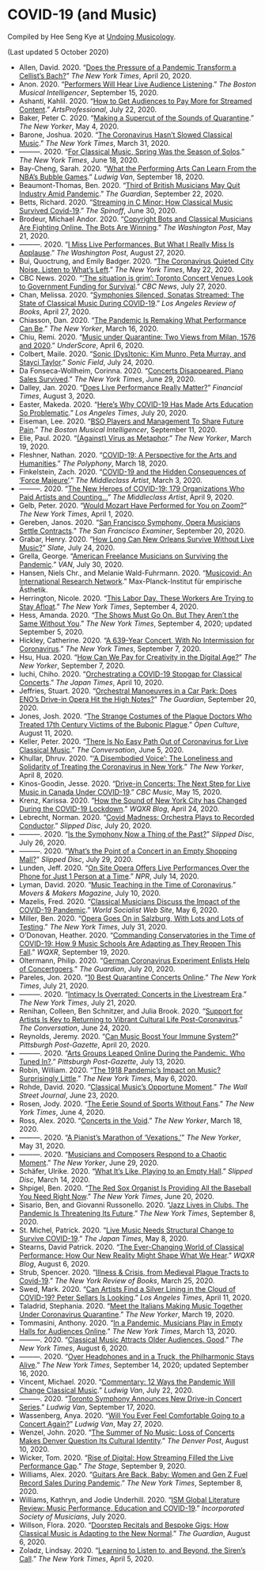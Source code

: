 # COVID-19 (and Music)

Compiled by Hee Seng Kye at [Undoing Musicology](https://undoingmusicology.com).

(Last updated 5 October 2020)

* Allen, David. 2020. “[Does the Pressure of a Pandemic Transform a Cellist’s Bach?](https://www.nytimes.com/2020/04/20/arts/music/alisa-weilerstein-bach-coronavirus.html)” *The New York Times*, April 20, 2020.
* Anon. 2020. “[Performers Will Hear Live Audience Listening](https://www.classical-scene.com/2020/09/15/performers-hear-audience/).” *The Boston Musical Intelligencer*, September 15, 2020.
* Ashanti, Kahlil. 2020. “[How to Get Audiences to Pay More for Streamed Content](https://www.artsprofessional.co.uk/magazine/article/how-get-audiences-pay-more-streamed-content).” *ArtsProfessional*, July 22, 2020.
* Baker, Peter C. 2020. “[Making a Supercut of the Sounds of Quarantine](https://www.newyorker.com/culture/cultural-comment/making-a-supercut-of-the-sounds-of-quarantine).” *The New Yorker*, May 4, 2020.
* Barone, Joshua. 2020. “[The Coronavirus Hasn’t Slowed Classical Music](https://www.nytimes.com/2020/03/31/arts/music/classical-music-streaming-coronavirus.html).” *The New York Times*, March 31, 2020.
* ———. 2020. “[For Classical Music, Spring Was the Season of Solos](https://www.nytimes.com/2020/06/18/arts/music/classical-music-season-of-solos.html).” *The New York Times*, June 18, 2020.
* Bay-Cheng, Sarah. 2020. “[What the Performing Arts Can Learn From the NBA’s Bubble Games](https://www.ludwig-van.com/toronto/2020/09/18/opinion-what-the-performing-arts-can-learn-from-the-nbas-bubble-games/).” *Ludwig Van*, September 18, 2020.
* Beaumont-Thomas, Ben. 2020. “[Third of British Musicians May Quit Industry Amid Pandemic](https://www.theguardian.com/music/2020/sep/22/one-third-british-musicians-may-quit-industry-covid-pandemic-dcms-treasury).” *The Guardian*, September 22, 2020.
* Betts, Richard. 2020. “[Streaming in C Minor: How Classical Music Survived Covid-19](https://thespinoff.co.nz/music/30-06-2020/streaming-in-c-minor-how-classical-music-survived-covid-19/).” *The Spinoff*, June 30, 2020.
* Brodeur, Michael Andor. 2020. “[Copyright Bots and Classical Musicians Are Fighting Online. The Bots Are Winning](https://www.washingtonpost.com/entertainment/music/copyright-bots-and-classical-musicians-are-fighting-online-the-bots-are-winning/2020/05/20/a11e349c-98ae-11ea-89fd-28fb313d1886_story.html).” *The Washington Post*, May 21, 2020.
* ———. 2020. “[I Miss Live Performances, But What I Really Miss Is Applause](https://www.washingtonpost.com/entertainment/music/i-miss-live-performances-but-what-i-really-miss-is-applause/2020/08/26/ed8d746c-ddb1-11ea-809e-b8be57ba616e_story.html).” *The Washington Post*, August 27, 2020.
* Bui, Quoctrung, and Emily Badger. 2020. “[The Coronavirus Quieted City Noise. Listen to What’s Left](https://www.nytimes.com/interactive/2020/05/22/upshot/coronavirus-quiet-city-noise.html).” *The New York Times*, May 22, 2020.
* CBC News. 2020. “[‘The situation is grim’: Toronto Concert Venues Look to Government Funding for Survival](https://www.cbc.ca/news/canada/toronto/canadian-concert-venues-risk-permanent-shut-down-1.5663655).” *CBC News*, July 27, 2020.
* Chan, Melissa. 2020. “[Symphonies Silenced, Sonatas Streamed: The State of Classical Music During COVID-19](https://lareviewofbooks.org/article/symphonies-silenced-sonatas-streamed-the-state-of-classical-music-during-covid-19/).” *Los Angeles Review of Books*, April 27, 2020.
* Chiasson, Dan. 2020. “[The Pandemic Is Remaking What Performance Can Be](https://www.newyorker.com/culture/culture-desk/the-pandemic-is-remaking-what-performance-can-be).” *The New Yorker*, March 16, 2020.
* Chiu, Remi. 2020. “[Music under Quarantine: Two Views from Milan, 1576 and 2020](https://www.areditions.com/news/music-under-quarantine/).” *UnderScore*, April 6, 2020.
* Colbert, Maile. 2020. “[Sonic (Dys)tonic: Kim Munro, Peta Murray, and Stayci Taylor](https://sonicfield.org/2020/07/sonic-dystonic-kim-munro-peta-murray-and-stayci-taylor/).” *Sonic Field*, July 24, 2020.
* Da Fonseca-Wollheim, Corinna. 2020. “[Concerts Disappeared. Piano Sales Survived](https://www.nytimes.com/2020/06/29/arts/music/piano-sales-coronavirus.html).” *The New York Times*, June 29, 2020.
* Dalley, Jan. 2020. “[Does Live Performance Really Matter?](https://www.ft.com/content/95921d0a-48e3-478b-9885-375d08653e10)” *Financial Times*, August 3, 2020.
* Easter, Makeda. 2020. “[Here’s Why COVID-19 Has Made Arts Education So Problematic](https://www.latimes.com/entertainment-arts/story/2020-07-20/covid-art-school-students-university-online-classes-fall-2020).” *‌Los Angeles Times*, July 20, 2020.
* Eiseman, Lee. 2020. “[BSO Players and Management To Share Future Pain](https://www.classical-scene.com/2020/09/11/share-future-pain/).” *The Boston Musical Intelligencer*, September 11, 2020.
* Elie, Paul. 2020. “[(Against) Virus as Metaphor](https://www.newyorker.com/news/daily-comment/against-the-coronavirus-as-metaphor).” *The New Yorker*, March 19, 2020.
* Fleshner, Nathan. 2020. “[COVID-19: A Perspective for the Arts and Humanities](https://thepolyphony.org/2020/03/18/covid-19-a-perspective-for-the-arts-and-humanities/).” *The Polyphony*, March 18, 2020.
* Finkelstein, Zach. 2020. “[COVID-19 and the Hidden Consequences of ‘Force Majeure’](https://www.middleclassartist.com/post/covid-19-and-the-hidden-consequences-of-force-majeure).” *The Middleclass Artist*, March 3, 2020.
* ———. 2020. “[The New Heroes of COVID-19: 179 Organizations Who Paid Artists and Counting...](https://www.middleclassartist.com/post/the-new-heroes-of-covid-19-179-organizations-who-paid-artists-and-counting)” *The Middleclass Artist*, April 9, 2020.
* Gelb, Peter. 2020. “[Would Mozart Have Performed for You on Zoom?](https://www.nytimes.com/2020/04/01/opinion/covid-arts-livestream-audiences.html)” *The New York Times*, April 1, 2020.
* Gereben, Janos. 2020. “[San Francisco Symphony, Opera Musicians Settle Contracts](https://www.sfexaminer.com/entertainment/san-francisco-symphony-opera-musicians-settle-contracts/).” *‌The San Francisco Examiner*, September 20, 2020.
* Grabar, Henry. 2020. “[How Long Can New Orleans Survive Without Live Music?](https://slate.com/technology/2020/07/new-orleans-covid-pandemic-live-music.html)” *Slate*, July 24, 2020.
* Grella, George. “[American Freelance Musicians on Surviving the Pandemic](https://van-us.atavist.com/how-to-eat).” *VAN*, July 30, 2020.
* Hansen, Niels Chr., and Melanie Wald-Fuhrmann. 2020. “[Musicovid: An International Research Network](https://www.aesthetics.mpg.de/en/research/department-of-music/music-in-times-of-covid-19.html).” Max-Planck-Institut für empirische Ästhetik.
* Herrington, Nicole. 2020. “[This Labor Day, These Workers Are Trying to Stay Afloat](https://www.nytimes.com/2020/09/04/arts/labor-day-workers-arts-coronavirus.html).” *The New York Times*, September 4, 2020.
* Hess, Amanda. 2020. “[The Shows Must Go On. But They Aren’t the Same Without You](https://www.nytimes.com/2020/09/04/arts/TV-shows-sports-audiences.html).” *The New York Times*, September 4, 2020; updated September 5, 2020.
* Hickley, Catherine. 2020. “[A 639-Year Concert, With No Intermission for Coronavirus](https://www.nytimes.com/2020/09/07/arts/music/john-cage-as-slow-as-possible-germany.html).” *The New York Times*, September 7, 2020.
* Hsu, Hua. 2020. “[How Can We Pay for Creativity in the Digital Age?](https://www.newyorker.com/magazine/2020/09/14/how-can-we-pay-for-creativity-in-the-digital-age)” *The New Yorker*, September 7, 2020.
* Iuchi, Chiho. 2020. “[Orchestrating a COVID-19 Stopgap for Classical Concerts](https://www.japantimes.co.jp/culture/2020/04/10/music/orchestrating-covid-19-stopgap-classical-concerts/).” *The Japan Times*, April 10, 2020.
* Jeffries, Stuart. 2020. “[Orchestral Manoeuvres in a Car Park: Does ENO’s Drive-in Opera Hit the High Notes?](https://www.theguardian.com/music/2020/sep/20/does-drive-in-opera-hit-high-notes-english-national-opera-la-boheme-alexandra-palace)” *The Guardian*, September 20, 2020.
* Jones, Josh. 2020. “[The Strange Costumes of the Plague Doctors Who Treated 17th Century Victims of the Bubonic Plague](http://www.openculture.com/2020/08/the-strange-costumes-of-plague-doctors.html).” *Open Culture*, August 11, 2020.
* Keller, Peter. 2020. “[There Is No Easy Path Out of Coronavirus for Live Classical Music](https://theconversation.com/there-is-no-easy-path-out-of-coronavirus-for-live-classical-music-138207).” *The Conversation*, June 5, 2020.
* Khullar, Dhruv. 2020. “[‘A Disembodied Voice’: The Loneliness and Solidarity of Treating the Coronavirus in New York](https://www.newyorker.com/science/medical-dispatch/a-disembodied-voice-the-loneliness-and-solidarity-of-treating-the-coronavirus-in-new-york).” *The New Yorker*, April 8, 2020.
* Kinos-Goodin, Jesse. 2020. “[Drive-in Concerts: The Next Step for Live Music in Canada Under COVID-19](https://www.cbc.ca/music/drive-in-concerts-the-next-step-for-live-music-in-canada-under-covid-19-1.5570276).” *CBC Music*, May 15, 2020.
* Krenz, Karissa. 2020. “[How the Sound of New York City has Changed During the COVID-19 Lockdown](https://www.wqxr.org/story/how-sound-new-york-city-has-changed-during-covid-19-lockdown/).” *WQXR Blog*, April 24, 2020.
* Lebrecht, Norman. 2020. “[Covid Madness: Orchestra Plays to Recorded Conductor](https://slippedisc.com/2020/07/covid-madness-orchestra-plays-to-recorded-conductor/).” *Slipped Disc*, July 20, 2020.
* ———. 2020. “[Is the Symphony Now a Thing of the Past?](https://slippedisc.com/2020/07/is-the-symphony-now-a-thing-of-the-past/)” *Slipped Disc*, July 26, 2020.
* ———. 2020. “[What’s the Point of a Concert in an Empty Shopping Mall?](https://slippedisc.com/2020/07/whats-the-point-of-a-concert-in-an-empty-shopping-mall/)” *Slipped Disc*, July 29, 2020.
* Lunden, Jeff. 2020. “[On Site Opera Offers Live Performances Over the Phone for Just 1 Person at a Time](https://www.npr.org/2020/07/14/890558105/on-site-opera-offers-live-performances-over-the-phone-for-just-1-person-at-a-tim).” *NPR*, July 14, 2020.
* Lyman, David. 2020. “[Music Teaching in the Time of Coronavirus](https://moversmakers.org/2020/07/10/music-teaching-in-the-time-of-coronavirus/).” *Movers & Makers Magazine*, July 10, 2020.
* Mazelis, Fred. 2020. “[Classical Musicians Discuss the Impact of the COVID-19 Pandemic](https://www.wsws.org/en/articles/2020/05/06/musi-m06.html).” *World Socialist Web Site*, May 6, 2020.
* Miller, Ben. 2020. “[Opera Goes On in Salzburg, With Lots and Lots of Testing](https://www.nytimes.com/2020/07/31/arts/music/salzburg-festival-coronavirus-cosi.html).” *The New York Times*, July 31, 2020.
* O’Donovan, Heather. 2020. “[Commanding Conservatories in the Time of COVID-19: How 9 Music Schools Are Adapting as They Reopen This Fall](https://www.wqxr.org/story/conservatories-covid19-music-schools-reopen-fall/).” *WQXR*, September 19, 2020.
* Oltermann, Philip. 2020. “[German Coronavirus Experiment Enlists Help of Concertgoers](https://www.theguardian.com/world/2020/jul/20/german-coronavirus-experiment-enlists-help-concertgoers-tim-bendzko).” *The Guardian*, July 20, 2020.
* Pareles, Jon. 2020. “[10 Best Quarantine Concerts Online](https://www.nytimes.com/2020/07/21/arts/music/best-quarantine-concerts-livestream.html).” *The New York Times*, July 21, 2020.
* ———. 2020. “[Intimacy Is Overrated: Concerts in the Livestream Era](https://www.nytimes.com/2020/07/21/arts/music/livestreams-intimacy.html).” *The New York Times*, July 21, 2020.
* Renihan, Colleen, Ben Schnitzer, and Julia Brook. 2020. “[Support for Artists Is Key to Returning to Vibrant Cultural Life Post-Coronavirus](https://theconversation.com/support-for-artists-is-key-to-returning-to-vibrant-cultural-life-post-coronavirus-138048).” *The Conversation*, June 24, 2020.
* Reynolds, Jeremy. 2020. “[Can Music Boost Your Immune System?](https://www.post-gazette.com/ae/music/2020/04/20/immune-system-music-therapy-health-benefit-study-mind-body-COVID-19/stories/202004150125)” *Pittsburgh Post-Gazette*, April 20, 2020.
* ———. 2020. “[Arts Groups Leaped Online During the Pandemic. Who Tuned In?](https://www.post-gazette.com/ae/music/2020/07/13/Arts-digital-stream-viewers-Pittsburgh-symphony-opera-ballet-concert-free-covid-19/stories/202007100121).” *Pittsburgh Post-Gazette*, July 13, 2020.
* Robin, William. 2020. “[The 1918 Pandemic’s Impact on Music? Surprisingly Little](https://www.nytimes.com/2020/05/06/arts/music/1918-flu-pandemic-coronavirus-classical-music.html).” *The New York Times*, May 6, 2020.
* Rohde, David. 2020. “[Classical Music’s Opportune Moment](https://www.wsj.com/articles/classical-musics-opportune-moment-11592944760).” *The Wall Street Journal*, June 23, 2020.
* Rosen, Jody. 2020. “[The Eerie Sound of Sports Without Fans](https://www.nytimes.com/2020/06/04/magazine/the-eerie-sound-of-sports-without-fans.html).” *The New York Times*, June 4, 2020.
* Ross, Alex. 2020. “[Concerts in the Void](https://www.newyorker.com/magazine/2020/05/25/concerts-in-the-void).” *The New Yorker*, March 18, 2020.
* ———. 2020. “[A Pianist’s Marathon of ‘Vexations.’](https://www.newyorker.com/culture/video-dept/live-stream-a-pianists-marathon-of-vexations)” *The New Yorker*, May 31, 2020.
* ———. 2020. “[Musicians and Composers Respond to a Chaotic Moment](https://www.newyorker.com/magazine/2020/07/06/musicians-and-composers-respond-to-a-chaotic-moment).” *The New Yorker*, June 29, 2020.
* Schäfer, Ulrike. 2020. “[What It’s Like, Playing to an Empty Hall](https://slippedisc.com/2020/03/what-its-like-playing-to-an-empty-hall/).” *Slipped Disc*, March 14, 2020.
* Shpigel, Ben. 2020. “[The Red Sox Organist Is Providing All the Baseball You Need Right Now](https://www.nytimes.com/2020/06/20/sports/baseball/coronavirus-red-sox-organist.html).” *The New York Times*, June 20, 2020.
* Sisario, Ben, and Giovanni Russonello. 2020. “[Jazz Lives in Clubs. The Pandemic Is Threatening Its Future](https://www.nytimes.com/2020/09/08/arts/music/jazz-clubs-coronavirus.html).” *The New York Times*, September 8, 2020.
* St. Michel, Patrick. 2020. “[Live Music Needs Structural Change to Survive COVID-19](https://www.japantimes.co.jp/culture/2020/05/08/music/live-music-covid-19/).” *The Japan Times*, May 8, 2020.
* Stearns, David Patrick. 2020. “[The Ever-Changing World of Classical Performance: How Our New Reality Might Shape What We Hear](https://www.wqxr.org/story/ever-changing-world-classical-performance-how-our-new-reality-might-shape-what-we-hear/).” *WQXR Blog*, August 6, 2020.
* Strub, Spencer. 2020. “[Illness & Crisis, from Medieval Plague Tracts to Covid-19](https://www.nybooks.com/daily/2020/03/25/illness-and-crisis-from-medieval-plague-tracts-to-covid-19/).” *The New York Review of Books*, March 25, 2020.
* Swed, Mark. 2020. “[Can Artists Find a Silver Lining in the Cloud of COVID-19? Peter Sellars Is Looking](https://www.latimes.com/entertainment-arts/story/2020-04-11/coronavirus-pandemic-peter-sellars).” *‌Los Angeles Times*, April 11, 2020.
* Taladrid, Stephania. 2020. “[Meet the Italians Making Music Together Under Coronavirus Quarantine](https://www.newyorker.com/culture/video-dept/the-italians-making-music-on-balconies-under-coronavirus-quarantine).” *The New Yorker*, March 19, 2020.
* Tommasini, Anthony. 2020. “[In a Pandemic, Musicians Play in Empty Halls for Audiences Online](https://www.nytimes.com/2020/03/13/arts/music/coronavirus-pandemic-music-streaming.html).” *The New York Times*, March 13, 2020.
* ———. 2020. “[Classical Music Attracts Older Audiences. Good](https://www.nytimes.com/2020/08/06/arts/music/classical-music-opera-older-audiences.html).” *The New York Times*, August 6, 2020.
* ———. 2020. “[Over Headphones and in a Truck, the Philharmonic Stays Alive](https://www.nytimes.com/2020/09/14/arts/music/new-york-philharmonic.html).” *The New York Times*, September 14, 2020; updated September 16, 2020.
* Vincent, Michael. 2020. “[Commentary: 12 Ways the Pandemic Will Change Classical Music](https://www.ludwig-van.com/toronto/2020/07/22/commentary-12-ways-pandemic-will-change-classical-music/).” *Ludwig Van*, July 22, 2020.
* ———. 2020. “[Toronto Symphony Announces New Drive-in Concert Series](https://www.ludwig-van.com/toronto/2020/09/17/scoop-toronto-symphony-announces-new-drive-concert-series/).” *Ludwig Van*, September 17, 2020.
* Wassenberg, Anya. 2020. “[Will You Ever Feel Comfortable Going to a Concert Again?](https://www.ludwig-van.com/toronto/2020/05/27/feature-will-you-ever-feel-conformable-going-to-a-concert-again/)” *Ludwig Van*, May 27, 2020.
* Wenzel, John. 2020. “[The Summer of No Music: Loss of Concerts Makes Denver Question Its Cultural Identity](https://theknow.denverpost.com/2020/08/10/denver-concerts-coronavirus-music-scene/242453/).” *The Denver Post*, August 10, 2020.
* Wicker, Tom. 2020. “[Rise of Digital: How Streaming Filled the Live Performance Gap](https://www.thestage.co.uk/long-reads/rise-of-digital-how-streaming-filled-the-live-performance-gap).” *The Stage*, September 9, 2020.
* Williams, Alex. 2020. “[Guitars Are Back, Baby: Women and Gen Z Fuel Record Sales During Pandemic](https://www.nytimes.com/2020/09/08/style/guitar-sales-fender-gibson.html).” *The New York Times*, September 8, 2020.
* Williams, Kathryn, and Jodie Underhill. 2020. “[ISM Global Literature Review: Music Performance, Education and COVID-19](https://www.ism.org/images/files/ISM-Literature-Review_July-2020_online-FINAL.pdf).” *Incorporated Society of Musicians*, July 2020.
* Willson, Flora. 2020. “[Doorstep Recitals and Bespoke Gigs: How Classical Music is Adapting to the New Normal](https://www.theguardian.com/music/2020/aug/06/doorstep-recitals-and-live-jukeboxes-how-classical-music-is-adapting-to-the-new-normal).” *The Guardian*, August 6, 2020.
* Zoladz, Lindsay. 2020. “[Learning to Listen to, and Beyond, the Siren’s Call](https://www.nytimes.com/2020/04/05/arts/music/coronavirus-sirens-music.html).” *The New York Times*, April 5, 2020.